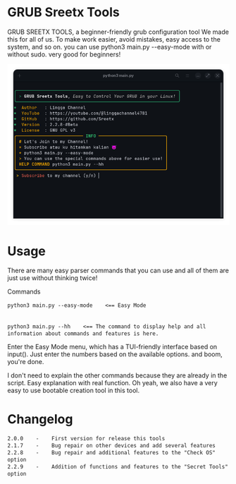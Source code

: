 # GRUB Sreetx Tools
GRUB SREETX TOOLS, a beginner-friendly grub configuration tool
We made this for all of us. To make work easier, avoid mistakes, easy access to the system, and so on.
you can use python3 main.py --easy-mode with or without sudo. very good for beginners!

![GRUB Sreetx Tools](https://github.com/Sreetx/gstools/blob/master/Cuplikan%20Layar%20Dari%202025-08-14%2017-02-20.png?raw=true)

# Usage
There are many easy parser commands that you can use and all of them are just use without thinking twice!

Commands


    python3 main.py --easy-mode    <== Easy Mode


    python3 main.py --hh    <== The command to display help and all information about commands and features is here.


Enter the Easy Mode menu, which has a TUI-friendly interface based on input(). Just enter the numbers based on the available options. and boom, you're done.

I don't need to explain the other commands because they are already in the script. Easy explanation with real function.
Oh yeah, we also have a very easy to use bootable creation tool in this tool.

# Changelog

    2.0.0    -    First version for release this tools
    2.1.7    -    Bug repair on other devices and add several features
    2.2.8    -    Bug repair and additional features to the "Check OS" option
    2.2.9    -    Addition of functions and features to the "Secret Tools" option
